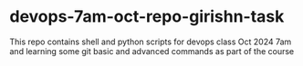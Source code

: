# devops-7am-oct-repo-girishn-task
This repo contains shell and python scripts for devops class Oct 2024 7am and learning some git basic and advanced commands as part of the course
